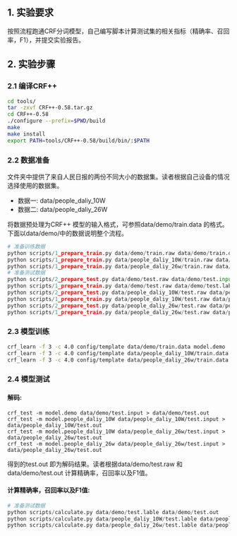 ## 1. 实验要求
按照流程跑通CRF分词模型，自己编写脚本计算测试集的相关指标（精确率、召回率，F1），并提交实验报告。
## 2. 实验步骤
### 2.1 编译CRF++
```bash
cd tools/
tar -zxvf CRF++-0.58.tar.gz
cd CRF++-0.58
./configure --prefix=$PWD/build
make
make install
export PATH=tools/CRF++-0.58/build/bin/:$PATH
```
### 2.2 数据准备
文件夹中提供了来自人民日报的两份不同大小的数据集。读者根据自己设备的情况选择使用的数据集。

* 数据一: data/people_daliy_10W
* 数据二: data/people_daliy_26W

将数据预处理为CRF++ 模型的输入格式，可参照data/demo/train.data 的格式。下面以data/demo/中的数据说明整个流程。

```python
# 准备训练数据
python scripts/1_prepare_train.py data/demo/train.raw data/demo/train.data
python scripts/1_prepare_train.py data/people_daliy_10W/train.raw data/people_daliy_10W/train.data
python scripts/1_prepare_train.py data/people_daliy_26w/train.raw data/people_daliy_26w/train.data
# 准备测试数据
python scripts/2_prepare_test.py data/demo/test.raw data/demo/test.input
python scripts/1_prepare_train.py data/demo/test.raw data/demo/test.lable
python scripts/2_prepare_test.py data/people_daliy_10W/test.raw data/people_daliy_10W/test.input
python scripts/1_prepare_train.py data/people_daliy_10W/test.raw data/people_daliy_10W/test.lable
python scripts/2_prepare_test.py data/people_daliy_26w/test.raw data/people_daliy_26w/test.input
python scripts/1_prepare_train.py data/people_daliy_26w/test.raw data/people_daliy_26w/test.lable
```

### 2.3 模型训练
```bash
crf_learn -f 3 -c 4.0 config/template data/demo/train.data model.demo
crf_learn -f 3 -c 4.0 config/template data/people_daliy_10W/train.data model.people_daliy_10W
crf_learn -f 3 -c 4.0 config/template data/people_daliy_26w/train.data model.people_daliy_26w
```

### 2.4 模型测试

#### 解码:
```
crf_test -m model.demo data/demo/test.input > data/demo/test.out
crf_test -m model.people_daliy_10W data/people_daliy_10W/test.input > data/people_daliy_10W/test.out
crf_test -m model.people_daliy_10W data/people_daliy_26w/test.input > data/people_daliy_26w/test.out
crf_test -m model.people_daliy_26w data/people_daliy_26w/test.input > data/people_daliy_26w/test.out
```
得到的test.out 即为解码结果。读者根据data/demo/test.raw 和 data/demo/test.out 计算精确率，召回率以及F1值。

#### 计算精确率，召回率以及F1值:
```python
# 准备测试数据
python scripts/calculate.py data/demo/test.lable data/demo/test.out
python scripts/calculate.py data/people_daliy_10W/test.lable data/people_daliy_10W/test.out
python scripts/calculate.py data/people_daliy_26w/test.lable data/people_daliy_26w/test.out
```